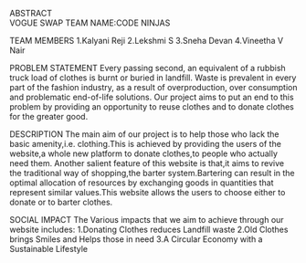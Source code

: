  ABSTRACT          
                                         VOGUE SWAP
TEAM NAME:CODE NINJAS

TEAM MEMBERS
1.Kalyani Reji
2.Lekshmi S
3.Sneha Devan
4.Vineetha V Nair

PROBLEM STATEMENT
Every passing second, an equivalent of a rubbish truck load of clothes is burnt or buried in landfill. Waste is prevalent in every part of the fashion industry, as a result of overproduction, over consumption and problematic end-of-life solutions.
Our project aims to put an end to this problem by providing an opportunity to reuse clothes and to donate clothes for the greater good.

DESCRIPTION
The main aim of our project is to help those who lack the basic amenity,i.e. clothing.This is achieved by providing the users of the website,a whole new platform to donate clothes,to people who actually need them.
Another salient feature of this website is that,it aims to revive the traditional way of shopping,the barter system.Bartering can result in the optimal allocation of resources by exchanging goods in quantities that represent similar values.This website allows the users to choose either to donate or to barter clothes.

SOCIAL IMPACT
The Various impacts that we aim to achieve through our website includes:
	1.Donating Clothes reduces Landfill waste
         2.Old Clothes brings Smiles and Helps those in need
          3.A Circular Economy with a Sustainable Lifestyle

